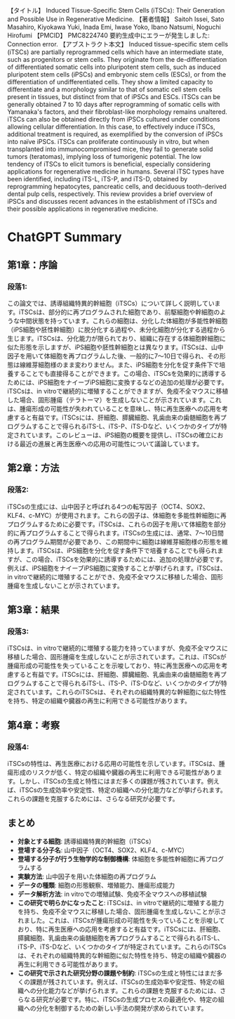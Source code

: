 【タイトル】
Induced Tissue-Specific Stem Cells (iTSCs): Their Generation and Possible Use in Regenerative Medicine.
【著者情報】
Saitoh Issei, Sato Masahiro, Kiyokawa Yuki, Inada Emi, Iwase Yoko, Ibano Natsumi, Noguchi Hirofumi
【PMCID】
PMC8224740
要約生成中にエラーが発生しました: Connection error.
【アブストラクト本文】
Induced tissue-specific stem cells (iTSCs) are partially reprogrammed cells which have an intermediate state, such as progenitors or stem cells. They originate from the de-differentiation of differentiated somatic cells into pluripotent stem cells, such as induced pluripotent stem cells (iPSCs) and embryonic stem cells (ESCs), or from the differentiation of undifferentiated cells. They show a limited capacity to differentiate and a morphology similar to that of somatic cell stem cells present in tissues, but distinct from that of iPSCs and ESCs. iTSCs can be generally obtained 7 to 10 days after reprogramming of somatic cells with Yamanaka's factors, and their fibroblast-like morphology remains unaltered. iTSCs can also be obtained directly from iPSCs cultured under conditions allowing cellular differentiation. In this case, to effectively induce iTSCs, additional treatment is required, as exemplified by the conversion of iPSCs into naïve iPSCs. iTSCs can proliferate continuously in vitro, but when transplanted into immunocompromised mice, they fail to generate solid tumors (teratomas), implying loss of tumorigenic potential. The low tendency of iTSCs to elicit tumors is beneficial, especially considering applications for regenerative medicine in humans. Several iTSC types have been identified, including iTS-L, iTS-P, and iTS-D, obtained by reprogramming hepatocytes, pancreatic cells, and deciduous tooth-derived dental pulp cells, respectively. This review provides a brief overview of iPSCs and discusses recent advances in the establishment of iTSCs and their possible applications in regenerative medicine.
# ChatGPT Summary
## 第1章：序論

### 段落1:
この論文では、誘導組織特異的幹細胞（iTSCs）について詳しく説明しています。iTSCsは、部分的に再プログラムされた細胞であり、前駆細胞や幹細胞のような中間状態を持っています。これらの細胞は、分化した体細胞が多能性幹細胞（iPS細胞や胚性幹細胞）に脱分化する過程や、未分化細胞が分化する過程から生じます。iTSCsは、分化能力が限られており、組織に存在する体細胞幹細胞に似た形態を示しますが、iPS細胞や胚性幹細胞とは異なります。iTSCsは、山中因子を用いて体細胞を再プログラムした後、一般的に7〜10日で得られ、その形態は線維芽細胞様のまま変わりません。また、iPS細胞を分化を促す条件下で培養することでも直接得ることができます。この場合、iTSCsを効果的に誘導するためには、iPS細胞をナイーブiPS細胞に変換するなどの追加の処理が必要です。iTSCsは、in vitroで継続的に増殖することができますが、免疫不全マウスに移植した場合、固形腫瘍（テラトーマ）を生成しないことが示されています。これは、腫瘍形成の可能性が失われていることを意味し、特に再生医療への応用を考慮すると有益です。iTSCsには、肝細胞、膵臓細胞、乳歯由来の歯髄細胞を再プログラムすることで得られるiTS-L、iTS-P、iTS-Dなど、いくつかのタイプが特定されています。このレビューは、iPS細胞の概要を提供し、iTSCsの確立における最近の進展と再生医療への応用の可能性について議論しています。

## 第2章：方法

### 段落2:
iTSCsの生成には、山中因子と呼ばれる4つの転写因子（OCT4、SOX2、KLF4、c-MYC）が使用されます。これらの因子は、体細胞を多能性幹細胞に再プログラムするために必要です。iTSCsは、これらの因子を用いて体細胞を部分的に再プログラムすることで得られます。iTSCsの生成には、通常、7〜10日間の再プログラム期間が必要であり、この期間中に細胞は線維芽細胞様の形態を維持します。iTSCsは、iPS細胞を分化を促す条件下で培養することでも得られますが、この場合、iTSCsを効果的に誘導するためには、追加の処理が必要です。例えば、iPS細胞をナイーブiPS細胞に変換することが挙げられます。iTSCsは、in vitroで継続的に増殖することができ、免疫不全マウスに移植した場合、固形腫瘍を生成しないことが示されています。

## 第3章：結果

### 段落3:
iTSCsは、in vitroで継続的に増殖する能力を持っていますが、免疫不全マウスに移植した場合、固形腫瘍を生成しないことが示されています。これは、iTSCsが腫瘍形成の可能性を失っていることを示唆しており、特に再生医療への応用を考慮すると有益です。iTSCsには、肝細胞、膵臓細胞、乳歯由来の歯髄細胞を再プログラムすることで得られるiTS-L、iTS-P、iTS-Dなど、いくつかのタイプが特定されています。これらのiTSCsは、それぞれの組織特異的な幹細胞に似た特性を持ち、特定の組織や臓器の再生に利用できる可能性があります。

## 第4章：考察

### 段落4:
iTSCsの特性は、再生医療における応用の可能性を示しています。iTSCsは、腫瘍形成のリスクが低く、特定の組織や臓器の再生に利用できる可能性があります。しかし、iTSCsの生成と特性にはまだ多くの課題が残されています。例えば、iTSCsの生成効率や安定性、特定の組織への分化能力などが挙げられます。これらの課題を克服するためには、さらなる研究が必要です。

## まとめ

- **対象とする細胞**: 誘導組織特異的幹細胞（iTSCs）
- **登場する分子名**: 山中因子（OCT4、SOX2、KLF4、c-MYC）
- **登場する分子が行う生物学的な制御機構**: 体細胞を多能性幹細胞に再プログラムする
- **実験方法**: 山中因子を用いた体細胞の再プログラム
- **データの種類**: 細胞の形態観察、増殖能力、腫瘍形成能力
- **データ解析方法**: in vitroでの増殖試験、免疫不全マウスへの移植試験
- **この研究で明らかになったこと**: iTSCsは、in vitroで継続的に増殖する能力を持ち、免疫不全マウスに移植した場合、固形腫瘍を生成しないことが示されました。これは、iTSCsが腫瘍形成の可能性を失っていることを示唆しており、特に再生医療への応用を考慮すると有益です。iTSCsには、肝細胞、膵臓細胞、乳歯由来の歯髄細胞を再プログラムすることで得られるiTS-L、iTS-P、iTS-Dなど、いくつかのタイプが特定されています。これらのiTSCsは、それぞれの組織特異的な幹細胞に似た特性を持ち、特定の組織や臓器の再生に利用できる可能性があります。
- **この研究で示された研究分野の課題や制約**: iTSCsの生成と特性にはまだ多くの課題が残されています。例えば、iTSCsの生成効率や安定性、特定の組織への分化能力などが挙げられます。これらの課題を克服するためには、さらなる研究が必要です。特に、iTSCsの生成プロセスの最適化や、特定の組織への分化を制御するための新しい手法の開発が求められています。